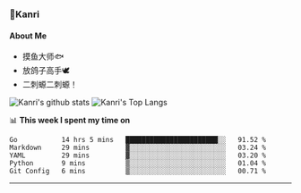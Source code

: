 ### 🌱Kanri
#### About Me
- 摸鱼大师🐟
- 放鸽子高手🕊
- 二刺螈二刺螈！

![Kanri's github stats](https://github-readme-stats.vercel.app/api?username=Yiwen-Chan&show_icons=true&theme=vue&line_height=20)
![Kanri's Top Langs](https://github-readme-stats.vercel.app/api/top-langs/?username=Yiwen-Chan&layout=compact&theme=vue&card_width=270)

📊 **This week I spent my time on**
<!--START_SECTION:waka-->
```text
Go           14 hrs 5 mins   ███████████████████████░░   91.52 % 
Markdown     29 mins         ▓░░░░░░░░░░░░░░░░░░░░░░░░   03.24 % 
YAML         29 mins         ▓░░░░░░░░░░░░░░░░░░░░░░░░   03.20 % 
Python       9 mins          ▒░░░░░░░░░░░░░░░░░░░░░░░░   01.04 % 
Git Config   6 mins          ▒░░░░░░░░░░░░░░░░░░░░░░░░   00.71 % 
```
<!--END_SECTION:waka-->

***

